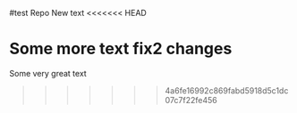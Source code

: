 #test Repo
New text
<<<<<<< HEAD

Some more text
fix2 changes
=======
Some very great text
>>>>>>> 4a6fe16992c869fabd5918d5c1dc07c7f22fe456
